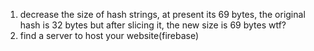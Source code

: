 1. decrease the size of hash strings, at present its 69 bytes, the original hash is 32 bytes but after slicing it, the new size is 69 bytes wtf?
2. find a server to host your website(firebase)
